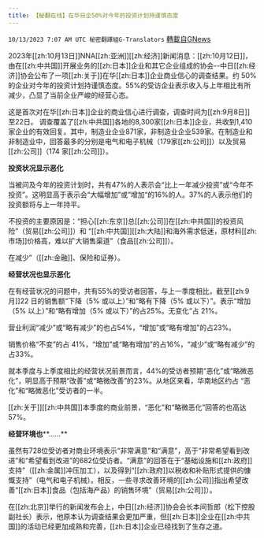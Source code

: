 ```yaml
---
title: 【秘翻在线】在华日企50%对今年的投资计划持谨慎态度
---
```

`10/13/2023 7:07 AM UTC 秘密翻譯組G-Translators` [轉載自GNews](https://gnews.org/articles/1827661)

2023年[[zh:10月13日]]NNA[[zh:亚洲]][[zh:经济]]新闻消息：[[zh:10月12日]]，由在[[zh:中共国]]开展业务的[[zh:日本]]企业和其它企业组成的协会\--中日[[zh:经济]]协会公布了一项[[zh:关于]]在华[[zh:日本]]企业商业信心的调查结果。约 50%的企业对今年的投资计划持谨慎态度。55%的受访企业表示收入与上年相比有所减少，凸显了当前企业严峻的经营心态。

这是首次对在华[[zh:日本]]企业的商业信心进行调查，调查时间为[[zh:9月8日]]至22日。 调查覆盖了[[zh:中共国]]各地的8,300家[[zh:日本]]企业，共收到1,410家企业的有效回复。其中，制造业企业871家，非制造业企业539家。在制造业和非制造业中，回答最多的分别是电气和电子机械（179家[[zh:公司]]）以及贸易[[zh:公司]]（174 家[[zh:公司]]）。

**投资状况显示恶化**

当被问及今年的投资计划时，共有47%的人表示会“比上一年减少投资”或“今年不投资”。这明显高于表示会“大幅增加”或“增加“的16%的人。37%的人表示他们的投资额将与上一年持平。

不投资的主要原因是：“担心[[zh:东京]]总[[zh:公司]]在[[zh:中共国]]的投资风险”（贸易[[zh:公司]]）和 “[[zh:中共国]][[zh:大陆]]和海外需求低迷，原材料[[zh:市场]]价格高，难以扩大销售渠道”（食品[[zh:公司]]）。

在减少”（[[zh:金融]]、保险和证券）。

**经营状况也显示恶化**

在有经营状况的问题中，共有55%的受访者回答，与上一季度相比，截至[[zh:9月]]22 日的销售额“下降（5% 或以上）”和“略有下降（5% 或以下）”。表示“增加（5% 以上）”和“略有增加（5% 或以下）”的占25%。无变化“占 21%。

营业利润“减少”或“略有减少”的也占54%，“增加”或“略有增加”的占23%。

销售价格“不变”的占 41%，“增加”或“略有增加”的占16%，“减少”或“略有减少”的占33%。

就本季度与上季度相比的经营状况前景而言，44%的受访者预期“恶化”或“略微恶化”，明显高于预期“改善”或“略微改善”的23%。从地区来看，华南地区约占 “恶化”和“略微恶化”受访者的一半。

[[zh:关于]][[zh:中共国]]本季度的商业前景，“恶化”和“略微恶化”回答的也高达 57%。

**经营环境也****……**

虽然有728位受访者对商业环境表示“非常满意”和“满意”，高于“非常希望看到改进”和“希望看到改进”的682位受访者。“满意”的回答在于“基础设施和[[zh:政府]]支持”（[[zh:金属]]冲压加工），以及得到“[[zh:政府]]以税收和补贴形式提供的慷慨支持”（电气和电子机械）。相反，一些寻求改善环境的[[zh:公司]]指出希望改善“[[zh:日本]]食品（包括海产品）的销售环境”（贸易[[zh:公司]]）。

在[[zh:北京]]举行的新闻发布会上，中日[[zh:经济]]协会会长本间哲郎（松下控股副社长）表示，他原本认为调查结果会更加严重，但[[zh:日本]]企业在[[zh:中共国]]的活动已经更加成熟和完善，[[zh:日本]]企业已经找到了生存之道。
